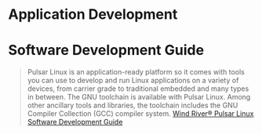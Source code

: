 # Application Development

# Software Development Guide

> Pulsar Linux is an application-ready platform so it comes with tools you can use to develop and run Linux applications on a variety of devices, from carrier grade to traditional embedded and many types in between. The GNU toolchain is available with Pulsar Linux. Among other ancillary tools and libraries, the toolchain includes the GNU Compiler Collection (GCC) compiler system. [Wind River® Pulsar Linux Software Development Guide](https://software.intel.com/sites/default/files/managed/49/b0/wr_pulsar_linux_software_development_guide_70.pdf)